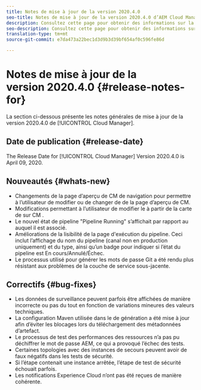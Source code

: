```yaml
---
title: Notes de mise à jour de la version 2020.4.0
seo-title: Notes de mise à jour de la version 2020.4.0 d’AEM Cloud Manager
description: Consultez cette page pour obtenir des informations sur la version 2020.4.0 de Cloud Manager
seo-description: Consultez cette page pour obtenir des informations sur la version 2020.4.0 d’AEM Cloud Manager
translation-type: tm+mt
source-git-commit: e7da473a22bec1d3d9b3d39bf654af0c596fe86d

---
```


# Notes de mise à jour de la version 2020.4.0 {#release-notes-for}

La section ci-dessous présente les notes générales de mise à jour de la version 2020.4.0 de [!UICONTROL Cloud Manager].

## Date de publication {#release-date}

The Release Date for [!UICONTROL Cloud Manager] Version 2020.4.0 is April 09, 2020.

## Nouveautés {#whats-new}

* Changements de la page d’aperçu de CM de navigation pour permettre à l’utilisateur de modifier ou de changer de de la page d’aperçu de CM.
* Modifications permettant à l’utilisateur de modifier le  à partir de la carte de  sur CM .
* Le nouvel état de pipeline &quot;Pipeline Running&quot; s’affichait par rapport au  auquel il est associé.
* Améliorations de la lisibilité de la page d&#39;exécution du pipeline. Ceci inclut l’affichage du nom du pipeline (canal non en production uniquement) et du type, ainsi qu’un badge pour indiquer si l’état du pipeline est En cours/Annulé/Échec.
* Le processus utilisé pour générer les mots de passe Git a été rendu plus résistant aux problèmes de la couche de service sous-jacente.

## Correctifs {#bug-fixes}

* Les données de surveillance peuvent parfois être affichées de manière incorrecte ou pas du tout en fonction de variations mineures des valeurs techniques.
* La configuration Maven utilisée dans le de génération a été mise à jour afin d’éviter les blocages lors du téléchargement des métadonnées d’artefact.
* Le processus de test des performances des ressources n’a pas pu déchiffrer le mot de passe AEM, ce qui a provoqué l’échec des tests.
* Certaines topologies avec des instances de secours peuvent avoir de faux négatifs dans les tests de sécurité.
* Si l’étape  contenait une instance arrêtée, l’étape de test de sécurité échouait parfois.
* Les notifications Experience Cloud n’ont pas été reçues de manière cohérente.

